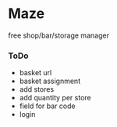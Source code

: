# Maze
free shop/bar/storage manager

### ToDo
- basket url
- basket assignment
- add stores
- add quantity per store
- field for bar code
- login
